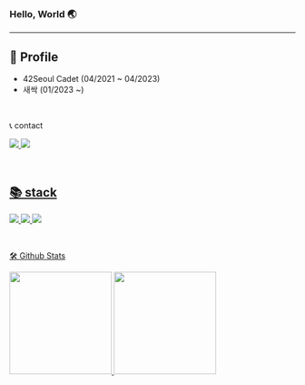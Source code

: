 ### Hello, World 🌏

---
👤 Profile
---
- 42Seoul Cadet   (04/2021 ~ 04/2023)
- 새싹 (01/2023 ~)
<br/>

<!-- <img src="https://img.shields.io/badge/04/2021 ~-222222?label=42SEOUL&style=flat-square&logo=42&labelColor=000000&logoColor=FFFFFF"/> -->


📞 contact

<a href="mailto:ohdiar@gmail.com" target="_blank"><img src="https://img.shields.io/badge/ohdiar@gmail.com-EA4335?style=flat&logo=Gmail&logoColor=white&link=ohdiar@gmail.com"/> <a href="https://instagram.com/ro_heun" target="_blank"> <a href="https://raidho.tistory.com" target="_blank"><img src="https://img.shields.io/badge/blog-000000?&style=flat&logo=Tistory&logoColor=FFFFFF"/>


  <br/>
  
📚 stack
  ---
<img src="https://img.shields.io/badge/Swift-F05138?&style=flat&logo=Swift&logoColor=FFFFFF"/> <img src="https://img.shields.io/badge/C-A8B9CC?&style=flat&logo=C&logoColor=FFFFFF"/> <img src="https://img.shields.io/badge/C++-00599C?&style=flat&logo=C++&logoColor=FFFFFF"/>


  <br/>
  
  
🛠️ Github Stats
  
  <p>
  <img height="180em" src="https://github-readme-stats.vercel.app/api?username=ohdair&show_icons=true&include_all_commits=true&bg_color=30,e96443,904e95&title_color=fff&text_color=fff">
  <img height="180em" src="https://github-readme-stats.vercel.app/api/top-langs/?username=ohdair&layout=compact&bg_color=30,e96443,904e95&title_color=fff&text_color=fff">
</p>
 <br/>

 
